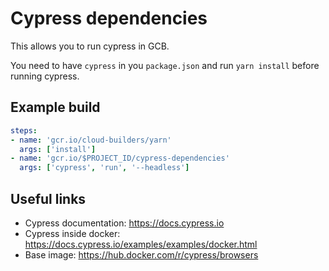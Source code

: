 # Cypress dependencies

This allows you to run cypress in GCB.

You need to have `cypress` in you `package.json` and run `yarn install` before running cypress.

## Example build

```yaml
steps:
- name: 'gcr.io/cloud-builders/yarn'
  args: ['install']
- name: 'gcr.io/$PROJECT_ID/cypress-dependencies'
  args: ['cypress', 'run', '--headless']
```

## Useful links
- Cypress documentation: https://docs.cypress.io
- Cypress inside docker: https://docs.cypress.io/examples/examples/docker.html
- Base image: https://hub.docker.com/r/cypress/browsers
